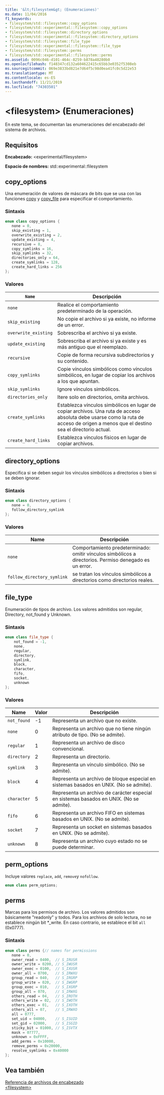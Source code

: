 ```yaml
---
title: '&lt;filesystem&gt; (Enumeraciones)'
ms.date: 11/04/2016
f1_keywords:
- filesystem/std::filesystem::copy_options
- filesystem/std::experimental::filesystem::copy_options
- filesystem/std::filesystem::directory_options
- filesystem/std::experimental::filesystem::directory_options
- filesystem/std::filesystem::file_type
- filesystem/std::experimental::filesystem::file_type
- filesystem/std::filesystem::perms
- filesystem/std::experimental::filesystem::perms
ms.assetid: 0096c046-d101-464c-8259-b878a48280b0
ms.openlocfilehash: f148347cd132a604622415c65bb3e0352f5308eb
ms.sourcegitcommit: 069e3833bd821e7d64f5c98d0ea41fc0c5d22e53
ms.translationtype: MT
ms.contentlocale: es-ES
ms.lasthandoff: 11/21/2019
ms.locfileid: "74303501"
---
```

# <a name="ltfilesystemgt-enumerations"></a>&lt;filesystem&gt; (Enumeraciones)

En este tema, se documentan las enumeraciones del encabezado del sistema de archivos.

## <a name="requirements"></a>Requisitos

**Encabezado:** \<experimental/filesystem>

**Espacio de nombres:** std::experimental::filesystem

## <a name="copy_options"></a>  copy_options

Una enumeración de valores de máscara de bits que se usa con las funciones [copy](filesystem-functions.md#copy) y [copy_file](filesystem-functions.md#copy_file) para especificar el comportamiento.

### <a name="syntax"></a>Sintaxis

```cpp
enum class copy_options {
   none = 0,
   skip_existing = 1,
   overwrite_existing = 2,
   update_existing = 4,
   recursive = 8,
   copy_symlinks = 16,
   skip_symlinks = 32,
   directories_only = 64,
   create_symlinks = 128,
   create_hard_links = 256
};
```

### <a name="values"></a>Valores

|`Name`|Descripción|
|------------|-----------------|
|`none`|Realice el comportamiento predeterminado de la operación.|
|`skip_existing`|No copie el archivo si ya existe, no informe de un error.|
|`overwrite_existing`|Sobrescriba el archivo si ya existe.|
|`update_existing`|Sobrescriba el archivo si ya existe y es más antiguo que el reemplazo.|
|`recursive`|Copie de forma recursiva subdirectorios y su contenido.|
|`copy_symlinks`|Copie vínculos simbólicos como vínculos simbólicos, en lugar de copiar los archivos a los que apuntan.|
|`skip_symlinks`|Ignore vínculos simbólicos.|
|`directories_only`|Itere solo en directorios, omita archivos.|
|`create_symlinks`|Establezca vínculos simbólicos en lugar de copiar archivos. Una ruta de acceso absoluta debe usarse como la ruta de acceso de origen a menos que el destino sea el directorio actual.|
|`create_hard_links`|Establezca vínculos físicos en lugar de copiar archivos.|

## <a name="directory_options"></a> directory_options

Especifica si se deben seguir los vínculos simbólicos a directorios o bien si se deben ignorar.

### <a name="syntax"></a>Sintaxis

```cpp
enum class directory_options {
   none = 0,
   follow_directory_symlink
};
```

### <a name="values"></a>Valores

|Name|Descripción|
|----------|-----------------|
|`none`|Comportamiento predeterminado: omitir vínculos simbólicos a directorios. Permiso denegado es un error.|
|`follow_directory_symlink`|se tratan los vínculos simbólicos a directorios como directorios reales.|

## <a name="file_type"></a>  file_type

Enumeración de tipos de archivo. Los valores admitidos son regular, Directory, not_found y Unknown.

### <a name="syntax"></a>Sintaxis

```cpp
enum class file_type {
    not_found = -1,
    none,
    regular,
    directory,
    symlink,
    block,
    character,
    fifo,
    socket,
    unknown
};
```

### <a name="values"></a>Valores

|Name|Valor|Descripción|
|----------|-----------|-----------------|
|`not_found`|-1|Representa un archivo que no existe.|
|`none`|0|Representa un archivo que no tiene ningún atributo de tipo. (No se admite).|
|`regular`|1|Representa un archivo de disco convencional.|
|`directory`|2|Representa un directorio.|
|`symlink`|3|Representa un vínculo simbólico. (No se admite).|
|`block`|4|Representa un archivo de bloque especial en sistemas basados en UNIX. (No se admite).|
|`character`|5|Representa un archivo de carácter especial en sistemas basados en UNIX. (No se admite).|
|`fifo`|6|Representa un archivo FIFO en sistemas basados en UNIX. (No se admite).|
|`socket`|7|Representa un socket en sistemas basados en UNIX. (No se admite).|
|`unknown`|8|Representa un archivo cuyo estado no se puede determinar.|

## <a name="perm_options"></a>perm_options

Incluye valores `replace`, `add`, `remove`y `nofollow`.

```cpp
enum class perm_options;
```

## <a name="perms"></a>  perms

Marcas para los permisos de archivo. Los valores admitidos son básicamente "readonly" y todos. Para los archivos de solo lectura, no se establece ningún bit *_write. En caso contrario, se establece el bit `all` (0x0777).

### <a name="syntax"></a>Sintaxis

```cpp
enum class perms {// names for permissions
   none = 0,
   owner_read = 0400,  // S_IRUSR
   owner_write = 0200, // S_IWUSR
   owner_exec = 0100,  // S_IXUSR
   owner_all = 0700,   // S_IRWXU
   group_read = 040,   // S_IRGRP
   group_write = 020,  // S_IWGRP
   group_exec = 010,   // S_IXGRP
   group_all = 070,    // S_IRWXG
   others_read = 04,   // S_IROTH
   others_write = 02,  // S_IWOTH
   others_exec = 01,   // S_IXOTH
   others_all = 07,    // S_IRWXO
   all = 0777,
   set_uid = 04000,    // S_ISUID
   set_gid = 02000,    // S_ISGID
   sticky_bit = 01000, // S_ISVTX
   mask = 07777,
   unknown = 0xFFFF,
   add_perms = 0x10000,
   remove_perms = 0x20000,
   resolve_symlinks = 0x40000
};
```

## <a name="see-also"></a>Vea también

[Referencia de archivos de encabezado](../standard-library/cpp-standard-library-header-files.md)\
[\<filesystem>](../standard-library/filesystem.md)

